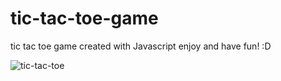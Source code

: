 # tic-tac-toe-game
tic tac toe game created with Javascript
enjoy and have fun! :D

![tic-tac-toe](https://user-images.githubusercontent.com/31968847/195633700-c19c97af-a250-4abf-9dd4-fec27d8f3b45.png)
